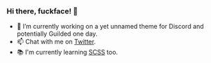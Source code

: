 ### Hi there, fuckface! 👋

- 🔭 I’m currently working on a yet unnamed theme for Discord and potentially Guilded one day.
- 📫 Chat with me on [Twitter](https://twitter.com/LeafyLuigi).
- 📚 I'm currently learning [SCSS](https://sass-lang.com/documentation/syntax) too.
